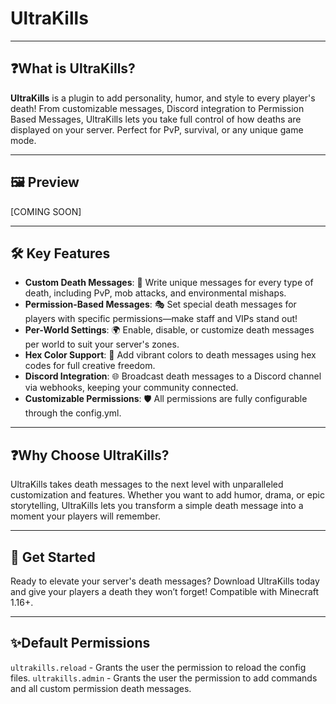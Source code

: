 # UltraKills

---

## ❓What is UltraKills?
**UltraKills** is a plugin to add personality, humor, and style to every player's death! From customizable messages, Discord integration to Permission Based Messages, UltraKills lets you take full control of how deaths are displayed on your server. Perfect for PvP, survival, or any unique game mode.

---

## 🖼️ Preview
[COMING SOON]

---

## 🛠️ Key Features
- **Custom Death Messages**: 🎨 Write unique messages for every type of death, including PvP, mob attacks, and environmental mishaps.
- **Permission-Based Messages**: 🎭 Set special death messages for players with specific permissions—make staff and VIPs stand out!
- **Per-World Settings**: 🌍 Enable, disable, or customize death messages per world to suit your server's zones.
- **Hex Color Support**: 🎨 Add vibrant colors to death messages using hex codes for full creative freedom.
- **Discord Integration**: 🌐 Broadcast death messages to a Discord channel via webhooks, keeping your community connected.
- **Customizable Permissions**: 🛡️ All permissions are fully configurable through the config.yml.

--- 

## ❓Why Choose UltraKills?
UltraKills takes death messages to the next level with unparalleled customization and features. Whether you want to add humor, drama, or epic storytelling, UltraKills lets you transform a simple death message into a moment your players will remember.

---

## 🚀 Get Started
Ready to elevate your server's death messages? Download UltraKills today and give your players a death they won’t forget! Compatible with Minecraft 1.16+.

---

## ✨Default Permissions
```ultrakills.reload``` - Grants the user the permission to reload the config files.
```ultrakills.admin``` - Grants the user the permission to add commands and all custom permission death messages.
